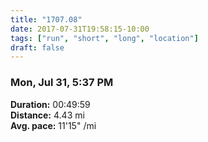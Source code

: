 ```yaml
---
title: "1707.08"
date: 2017-07-31T19:58:15-10:00
tags: ["run", "short", "long", "location"]
draft: false
---
```


### Mon, Jul 31, 5:37 PM

**Duration:** 00:49:59  
**Distance:** 4.43 mi  
**Avg. pace:** 11'15" /mi